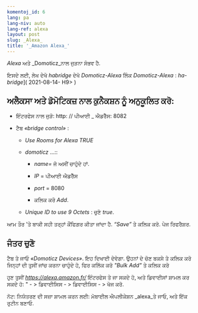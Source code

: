 ```yaml
---
komentoj_id: 6
lang: pa
lang-niv: auto
lang-ref: alexa
layout: post
slug: _Alexa_
title: '_Amazon Alexa_'
---
```


 _Alexa_ ਅਤੇ _Domoticz_ਨਾਲ ਜੁੜਨਾ ਸੰਭਵ ਹੈ.

ਇਸਦੇ ਲਈ, ਲੇਖ ਦੇਖੋ  _habridge_ ਦੇਖੋ  _Domoticz-Alexa_  ਲਿੰਕ  _Domoticz-Alexa_ :  _ha-bridge_]( 2021-08-14- H9> )


## ਅਲੈਕਸਾ ਅਤੇ ਡੋਮੋਟਿਕਜ਼ ਨਾਲ ਕੁਨੈਕਸ਼ਨ ਨੂੰ ਅਨੁਕੂਲਿਤ ਕਰੋ:
- ਇੰਟਰਫੇਸ ਨਾਲ ਜੁੜੋ: http: // ਪੀਆਈ _ ਐਡਰੈੱਸ: 8082 


- ਟੈਬ   _«bridge control»_ :  


  - _Use Rooms for Alexa_    _TRUE_  


  - _domoticz_ ...::


    - _name=_ ਜੋ ਅਸੀਂ ਚਾਹੁੰਦੇ ਹਾਂ.


    - _IP_   = ਪੀਆਈ ਐਡਰੈੱਸ  


    - _port_ = 8080


    - ਕਲਿਕ ਕਰੋ  _Add_. 


  - _Unique ID to use 9 Octets_ : ਚੁਣੋ   _true_.  


    
ਆਮ ਤੌਰ 'ਤੇ ਬਾਕੀ ਸਹੀ ਤਰ੍ਹਾਂ ਕੌਂਫਿਗਰ ਕੀਤਾ ਜਾਂਦਾ ਹੈ. 
  _“Save”_  ਤੇ ਕਲਿਕ ਕਰੋ. ਪੇਜ ਰਿਫਰੈਸ਼ਰ. 

## ਜੰਤਰ ਚੁਣੋ
ਟੈਬ ਤੇ ਜਾਓ  _«Domoticz Devices»_. ਇਹ ਦਿਖਾਈ ਦੇਵੇਗਾ. ਉਹਨਾਂ ਦੇ ਚੋਣ ਬਕਸੇ ਤੇ ਕਲਿਕ ਕਰੋ ਜਿਨ੍ਹਾਂ ਦੀ ਤੁਸੀਂ ਜਾਂਚ ਕਰਨਾ ਚਾਹੁੰਦੇ ਹੋ, ਫਿਰ ਕਲਿੱਕ ਕਰੋ  _"Bulk Add"_  ਤੇ ਕਲਿਕ ਕਰੋ

ਹੁਣ ਤੁਸੀਂ  _https://alexa.amazon.fr/_  ਇੰਟਰਫੇਸ ਤੇ ਜਾ ਸਕਦੇ ਹੋ, ਅਤੇ ਡਿਵਾਈਸਾਂ ਸ਼ਾਮਲ ਕਰ ਸਕਦੇ ਹੋ: 
 " - >  ਡਿਵਾਈਸਿਸ - >  ਡਿਵਾਈਸਿਸ - >  ਖੋਜ ਕਰੋ. 

ਨੋਟ: ਨਿਯੰਤਰਣ ਦੀ ਸਜ਼ਾ ਸ਼ਾਮਲ ਕਰਨ ਲਈ:
ਮੋਬਾਈਲ ਐਪਲੀਕੇਸ਼ਨ _alexa_ਤੇ ਜਾਓ, ਅਤੇ ਇੱਕ ਰੁਟੀਨ ਬਣਾਓ.



